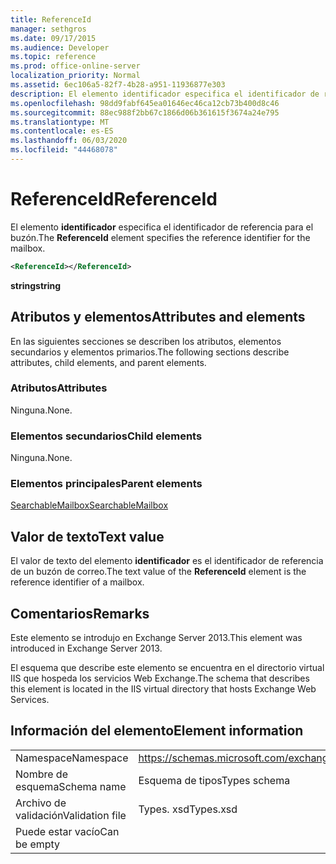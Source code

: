 ```yaml
---
title: ReferenceId
manager: sethgros
ms.date: 09/17/2015
ms.audience: Developer
ms.topic: reference
ms.prod: office-online-server
localization_priority: Normal
ms.assetid: 6ec106a5-82f7-4b28-a951-11936877e303
description: El elemento identificador especifica el identificador de referencia para el buzón.
ms.openlocfilehash: 98dd9fabf645ea01646ec46ca12cb73b400d8c46
ms.sourcegitcommit: 88ec988f2bb67c1866d06b361615f3674a24e795
ms.translationtype: MT
ms.contentlocale: es-ES
ms.lasthandoff: 06/03/2020
ms.locfileid: "44468078"
---
```

# <a name="referenceid"></a><span data-ttu-id="f5e70-103">ReferenceId</span><span class="sxs-lookup"><span data-stu-id="f5e70-103">ReferenceId</span></span>

<span data-ttu-id="f5e70-104">El elemento **identificador** especifica el identificador de referencia para el buzón.</span><span class="sxs-lookup"><span data-stu-id="f5e70-104">The **ReferenceId** element specifies the reference identifier for the mailbox.</span></span> 
  
```XML
<ReferenceId></ReferenceId>
```

 <span data-ttu-id="f5e70-105">**string**</span><span class="sxs-lookup"><span data-stu-id="f5e70-105">**string**</span></span>
## <a name="attributes-and-elements"></a><span data-ttu-id="f5e70-106">Atributos y elementos</span><span class="sxs-lookup"><span data-stu-id="f5e70-106">Attributes and elements</span></span>

<span data-ttu-id="f5e70-107">En las siguientes secciones se describen los atributos, elementos secundarios y elementos primarios.</span><span class="sxs-lookup"><span data-stu-id="f5e70-107">The following sections describe attributes, child elements, and parent elements.</span></span>
  
### <a name="attributes"></a><span data-ttu-id="f5e70-108">Atributos</span><span class="sxs-lookup"><span data-stu-id="f5e70-108">Attributes</span></span>

<span data-ttu-id="f5e70-109">Ninguna.</span><span class="sxs-lookup"><span data-stu-id="f5e70-109">None.</span></span>
  
### <a name="child-elements"></a><span data-ttu-id="f5e70-110">Elementos secundarios</span><span class="sxs-lookup"><span data-stu-id="f5e70-110">Child elements</span></span>

<span data-ttu-id="f5e70-111">Ninguna.</span><span class="sxs-lookup"><span data-stu-id="f5e70-111">None.</span></span>
  
### <a name="parent-elements"></a><span data-ttu-id="f5e70-112">Elementos principales</span><span class="sxs-lookup"><span data-stu-id="f5e70-112">Parent elements</span></span>

[<span data-ttu-id="f5e70-113">SearchableMailbox</span><span class="sxs-lookup"><span data-stu-id="f5e70-113">SearchableMailbox</span></span>](searchablemailbox.md)
  
## <a name="text-value"></a><span data-ttu-id="f5e70-114">Valor de texto</span><span class="sxs-lookup"><span data-stu-id="f5e70-114">Text value</span></span>

<span data-ttu-id="f5e70-115">El valor de texto del elemento **identificador** es el identificador de referencia de un buzón de correo.</span><span class="sxs-lookup"><span data-stu-id="f5e70-115">The text value of the **ReferenceId** element is the reference identifier of a mailbox.</span></span> 
  
## <a name="remarks"></a><span data-ttu-id="f5e70-116">Comentarios</span><span class="sxs-lookup"><span data-stu-id="f5e70-116">Remarks</span></span>

<span data-ttu-id="f5e70-117">Este elemento se introdujo en Exchange Server 2013.</span><span class="sxs-lookup"><span data-stu-id="f5e70-117">This element was introduced in Exchange Server 2013.</span></span>
  
<span data-ttu-id="f5e70-118">El esquema que describe este elemento se encuentra en el directorio virtual IIS que hospeda los servicios Web Exchange.</span><span class="sxs-lookup"><span data-stu-id="f5e70-118">The schema that describes this element is located in the IIS virtual directory that hosts Exchange Web Services.</span></span>
  
## <a name="element-information"></a><span data-ttu-id="f5e70-119">Información del elemento</span><span class="sxs-lookup"><span data-stu-id="f5e70-119">Element information</span></span>

|||
|:-----|:-----|
|<span data-ttu-id="f5e70-120">Namespace</span><span class="sxs-lookup"><span data-stu-id="f5e70-120">Namespace</span></span>  <br/> |https://schemas.microsoft.com/exchange/services/2006/types  <br/> |
|<span data-ttu-id="f5e70-121">Nombre de esquema</span><span class="sxs-lookup"><span data-stu-id="f5e70-121">Schema name</span></span>  <br/> |<span data-ttu-id="f5e70-122">Esquema de tipos</span><span class="sxs-lookup"><span data-stu-id="f5e70-122">Types schema</span></span>  <br/> |
|<span data-ttu-id="f5e70-123">Archivo de validación</span><span class="sxs-lookup"><span data-stu-id="f5e70-123">Validation file</span></span>  <br/> |<span data-ttu-id="f5e70-124">Types. xsd</span><span class="sxs-lookup"><span data-stu-id="f5e70-124">Types.xsd</span></span>  <br/> |
|<span data-ttu-id="f5e70-125">Puede estar vacío</span><span class="sxs-lookup"><span data-stu-id="f5e70-125">Can be empty</span></span>  <br/> ||
   

